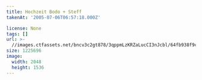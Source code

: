 ```yaml
---
title: Hochzeit Bodo + Steff
takenAt: '2005-07-06T06:57:18.000Z'

license: None
tags: []
url: >-
  //images.ctfassets.net/bncv3c2gt878/3qppmLzKRZaLucCI3nJcbl/64fb938f9c046800f84e66516c425da5/hochzeit-bodo--steff_4560369438_o
size: 1225696
image:
  width: 2048
  height: 1536
---
```

